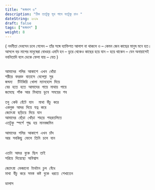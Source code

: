 ```yaml
---
title: "জন্মদাগ ৬"
description: "ঠিক ততটুকু সুখ পাবে যতটুকু চাও "
dateString: ২০১৯
draft: false
tags: ["জন্মদাগ" ]
weight: 8
---
```


( নবনীতা দেবসেন চলে গেলেন – তাঁর সঙ্গে ব্যাক্তিগত আলাপ না থাকলে ও – কেমন জেন কাছের মানুষ মনে হত। আসলে বড় মাপের মানুষেরা বোধহয় এমনি হন – ডুরে থেকেও কাছের হয়ে যান – হয়ে থাকেন – যেন অনায়াসেই নবনিতাদি বলে ডেকে ফেলা যায় – যেত ) 

<pre>

আমাদের গলির আকাশে এখন ধোঁয়া  
শরীরে বদরক্ত বাতাসে বেলেল্লা সুর 
জঘন্য  টিটকিরি খোলা ম্যানহোল দিয়ে 
বের হতে হতে আমাদের গায়ে মাথায় পায়ে 
জমেছে পাঁক আর মিথ্যায় ডুবে সময়ের শব 

তবু কেউ হেঁটে যান  মাথা উঁচু করে 
একবুক আদর দিয়ে যত্ন করে 
জ্যোৎস্না ছড়িয়ে দিয়ে যান 
আমাদের ছেঁড়া খোঁড়া শহরে শহরতলিতে 
এতটুকু স্পর্শে শুদ্ধ হয় মানবজমিন 

আমাদের গলির আকাশে এখন চাঁদ 
আর সবকিছু ফেলে তিনি চলে যান 


এতটা আদর বুকে ছিল তাই 
সরিয়ে দিয়েছো অবিশ্বাস 

জ্যোৎস্না ভেজানো টানটান চুল বেঁধে 
মাথা উঁচু করে সমস্ত কষ্ট বুকে ধরতে শেখাতেন 

ডালাস 

<pre>
